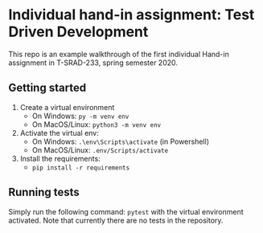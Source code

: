 # Individual hand-in assignment: Test Driven Development

This repo is an example walkthrough of the first individual Hand-in assignment in T-SRAD-233, spring semester 2020.

## Getting started

1. Create a virtual environment
   - On Windows: `py -m venv env`
   - On MacOS/Linux: `python3 -m venv env`
2. Activate the virtual env:
   - On Windows: `.\env\Scripts\activate` (in Powershell)
   - On MacOS/Linux: `.env/Scripts/activate`
3. Install the requirements:
   - `pip install -r requirements`

## Running tests

Simply run the following command: `pytest` with the virtual environment activated. Note that currently there are no tests in the repository.
